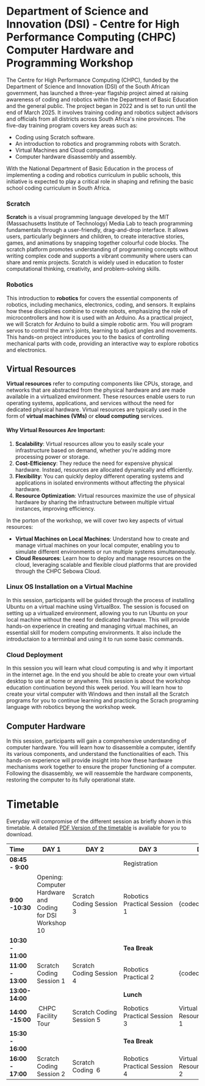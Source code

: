# Department of Science and Innovation (DSI) - Centre for High Performance Computing (CHPC) Computer Hardware and Programming Workshop
The Centre for High Performance Computing (CHPC), funded by the Department of Science and Innovation (DSI) of the South African government, has launched a three-year flagship project aimed at raising awareness of coding and robotics within the Department of Basic Education and the general public. The project began in 2022 and is set to run until the end of March 2025. It involves training coding and robotics subject advisors and officials from all districts across South Africa's nine provinces.
The five-day training program covers key areas such as:
- Coding using Scratch software.
- An introduction to robotics and programming robots with Scratch.
- Virtual Machines and Cloud computing.
- Computer hardware disassembly and assembly.

With the National Department of Basic Education in the process of  implementing a coding and robotics curriculum in public schools, this initiative is expected to play a critical role in shaping and refining the basic school coding curriculum in South Africa.

### Scratch
**Scratch**
is a visual programming language developed by the MIT (Massachusetts Institute of Technology) Media Lab to teach programming fundamentals through a user-friendly, drag-and-drop interface. It allows users, particularly beginners and children, to create interactive stories, games, and animations by snapping together colourful code blocks. The scratch platform promotes understanding of programming concepts without writing complex code and supports a vibrant community where users can share and remix projects. Scratch is widely used in education to foster computational thinking, creativity, and problem-solving skills.

### Robotics

This introduction to **robotics** for covers the essential components of robotics, including mechanics, electronics, coding, and sensors. It explains how these disciplines combine to create robots, emphasizing the role of microcontrollers and how it is used with an Arduino. 
As a practical project, we will Scratch for Arduino to build a simple robotic arm. You will program servos to control the arm's joints, learning to adjust angles and movements. This hands-on project introduces you to the basics of controlling mechanical parts with code, providing an interactive way to explore robotics and electronics.

## Virtual Resources
**Virtual resources** refer to computing components like CPUs, storage, and networks that are abstracted from the physical hardware and are made available in a virtualized environment. These resources enable users to run operating systems, applications, and services without the need for dedicated physical hardware. Virtual resources are typically used in the form of **virtual machines (VMs)** or **cloud computing** services.

#### Why Virtual Resources Are Important:
1. **Scalability**: Virtual resources allow you to easily scale your infrastructure based on demand, whether you're adding more processing power or storage.
2. **Cost-Efficiency**: They reduce the need for expensive physical hardware. Instead, resources are allocated dynamically and efficiently.
3. **Flexibility**: You can quickly deploy different operating systems and applications in isolated environments without affecting the physical hardware.
4. **Resource Optimization**: Virtual resources maximize the use of physical hardware by sharing the infrastructure between multiple virtual instances, improving efficiency.

In the porton of the  workshop, we will cover two key aspects of virtual resources:
- **Virtual Machines on Local Machines**: Understand how to create and manage virtual machines on your local computer, enabling you to simulate different environments or run multiple systems simultaneously.
- **Cloud Resources**: Learn how to deploy and manage resources on the cloud, leveraging scalable and flexible cloud platforms that are provided through the CHPC Sebowa Cloud.

### Linux OS Installation on a Virtual Machine
In this session, participants will be guided through the process of installing Ubuntu on a virtual machine using VirtualBox. The session is focused on setting up a virtualized environment, allowing you to run Ubuntu on your local machine without the need for dedicated hardware. This will provide hands-on experience in creating and managing virtual machines, an essential skill for modern computing environments. It also include the introductaion to a terminbal and using it to run some basic commands.

### Cloud Deployment

In this session you will learn what cloud computing is and why it important in the internet age. In the end you should be able to create your own virtual desktop to use at home or anywhere. This session is about the workshop education continuation beyond this week period. You will learn how to create your virtal computer with Windows and then install all the Scratch programs for you to continue learning and practicing the Scrach programing language with robotics beyong the workshop week.


## Computer Hardware

In this session, participants will gain a comprehensive understanding of computer hardware. You will learn how to disassemble a computer, identify its various components, and understand the functionalities of each. This hands-on experience will provide insight into how these hardware mechanisms work together to ensure the proper functioning of a computer. Following the disassembly, we will reassemble the hardware components, restoring the computer to its fully operational state.

# Timetable
Everyday will compromise of the different session as briefly shown in this timetable. A detailed [PDF Version of the timetable](./resources/Programme_DSI_CHPC_WorkshopSep24.pdf) is avaliable for you to download.
                      
| Time   | DAY 1  | DAY 2 | DAY 3 | DAY 4  | DAY 5  |
| :---- | ----- | ----- | ----- | ----- | ----- |
| **08:45 \- 9:00** |  |  |  Registration  |  |  |
| **9:00 \-10:30** | Opening: Computer Hardware and Coding for DSI Workshop 10 | Scratch Coding Session 3   | Robotics Practical Session 1   | {codeclub} 1  | Computer Hardware Session 1 |
| **10:30 \- 11:00** | |  | **Tea Break** |  |  |
| **11:00 \- 13:00** | Scratch Coding Session 1 | Scratch Coding Session 4 | Robotics Practical 2  | {codeclub} 2  |Computer Hardware Session 2 |
| **13:00- 14:00** |   |  | **Lunch**  |  |  |
| **14:00 \-15:00** | CHPC Facility Tour | Scratch Coding Session 5 | Robotics Practical Session 3 | Virtual Resources Session 1 | Feedback and Closing   |
| **15:30 \- 16:00** | |  | **Tea Break**  |  |  |
| **16:00 \- 17:00** | Scratch Coding Session 2 | Scratch Coding  6    | Robotics Practical Session 4 | Virtual Resources Session 2  | Departure|
